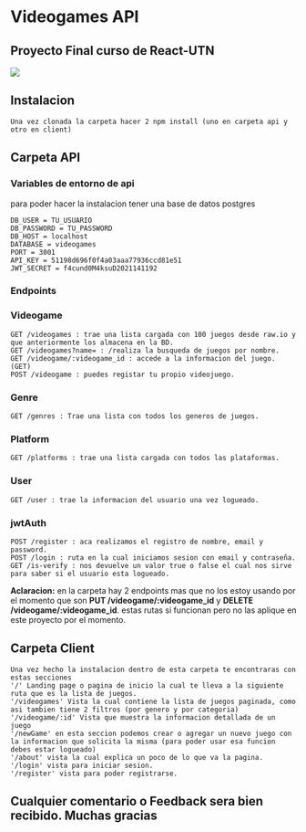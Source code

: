 # Videogames API

## Proyecto Final curso de React-UTN

![](https://dana.org/wp-content/uploads/2019/11/videogames-boffey-nov-2019.jpg)


## Instalacion

    Una vez clonada la carpeta hacer 2 npm install (uno en carpeta api y otro en client)

## Carpeta API 
### Variables de entorno de api 
para poder hacer la instalacion tener una base de datos postgres

    DB_USER = TU_USUARIO
    DB_PASSWORD = TU_PASSWORD
    DB_HOST = localhost
    DATABASE = videogames
    PORT = 3001
    API_KEY = 51198d696f0f4a03aaa77936ccd81e51
    JWT_SECRET = f4cund0M4ksuD2021141192

### Endpoints
### Videogame
    GET /videogames : trae una lista cargada con 100 juegos desde raw.io y que anteriormente los almacena en la BD.
    GET /videogames?name= : /realiza la busqueda de juegos por nombre.
    GET /videogame/:videogame_id : accede a la informacion del juego. (GET)
    POST /videogame : puedes registar tu propio videojuego. 

### Genre
    GET /genres : Trae una lista con todos los generos de juegos.

### Platform
    GET /platforms : trae una lista cargada con todos las plataformas.

### User
    GET /user : trae la informacion del usuario una vez logueado.

### jwtAuth
    POST /register : aca realizamos el registro de nombre, email y password.
    POST /login : ruta en la cual iniciamos sesion con email y contraseña.
    GET /is-verify : nos devuelve un valor true o false el cual nos sirve para saber si el usuario esta logueado.

**Aclaracion:** en la carpeta hay 2 endpoints mas que no los estoy usando por el momento que son **PUT /videogame/:videogame_id** y **DELETE /videogame/:videogame_id**. estas rutas si funcionan pero no las aplique en este proyecto por el momento.

## Carpeta Client
    Una vez hecho la instalacion dentro de esta carpeta te encontraras con estas secciones
    '/' Landing page o pagina de inicio la cual te lleva a la siguiente ruta que es la lista de juegos.
    '/videogames' Vista la cual contiene la lista de juegos paginada, como asi tambien tiene 2 filtros (por genero y por categoria)
    '/videogame/:id' Vista que muestra la informacion detallada de un juego
    '/newGame' en esta seccion podemos crear o agregar un nuevo juego con la informacion que solicita la misma (para poder usar esa funcion debes estar logueado)
    '/about' vista la cual explica un poco de lo que va la pagina.
    '/login' vista para iniciar sesion.
    '/register' vista para poder registrarse.


## **Cualquier comentario o Feedback sera bien recibido. Muchas gracias**
